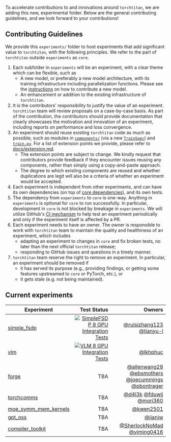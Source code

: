 To accelerate contributions to and innovations around `torchtitan`, we are adding this new, experimental folder. Below are the general contributing guidelines, and we look forward to your contributions!

## Contributing Guidelines

We provide this `experiments/` folder to host experiments that add significant value to `torchtitan`, with the following principles. We refer to the part of `torchtitan` outside `experiments` as `core`.
1. Each subfolder in `experiments` will be an experiment, with a clear theme which can be flexible, such as
    - A new model, or preferably a new model architecture, with its training infrastructure including parallelization functions. Please see the [instructions](/torchtitan/models/README.md) on how to contribute a new model.
    - An enhancement or addition to the existing infrastructure of `torchtitan`.
2. It is the contributors' responsibility to justify the value of an experiment. `torchtitan` team will review proposals on a case-by-case basis. As part of the contribution, the contributors should provide documentation that clearly showcases the motivation and innovation of an experiment, including reports on performance and loss convergence.
3. An experiment should reuse existing `torchtitan` code as much as possible, such as modules in [`components/`](../components/) (via a new [`TrainSpec`](../protocols/train_spec.py)) and [`train.py`](../train.py). For a list of extension points we provide, please refer to [docs/extension.md](../../docs/extension.md).
    - The extension points are subject to change. We kindly request that contributors provide feedback if they encounter issues reusing any components, rather than simply using a copy-and-paste approach.
    - The degree to which existing components are reused and whether duplications are legit will also be a criteria of whether an experiment would be accepted.
4. Each experiment is independent from other experiments, and can have its own dependencies (on top of [core dependencies](../../requirements.txt)), and its own tests.
5. The dependency from `experiments` to `core` is one-way. Anything in `experiments` is optional for `core` to run successfully. In particular, development in `core` is not blocked by breakage in `experiments`. We will utilize GitHub's [CI mechanism](https://docs.github.com/en/actions/writing-workflows/workflow-syntax-for-github-actions#onpushpull_requestpull_request_targetpathspaths-ignore) to help test an experiment periodically and only if the experiment itself is affected by a PR.
6. Each experiment needs to have an owner. The owner is responsible to work with `torchtitan` team to maintain the quality and healthiness of an experiment, which includes
    - adapting an experiment to changes in `core` and fix broken tests, no later than the next official `torchtitan` release;
    - responding to GitHub issues and questions in a timely manner.
7. `torchtitan` team reserve the right to remove an experiment. In particular, an experiment should be removed if
    - it has served its purpose (e.g., providing findings, or getting some features upstreamed to `core` or PyTorch, etc.), or
    - it gets stale (e.g. not being maintained).


## Current experiments

| Experiment | Test Status | Owners |
| ----- | ----: | ----: |
| [simple_fsdp](./simple_fsdp/) | [![SimpleFSDP 8 GPU Integration Tests](https://github.com/pytorch/torchtitan/actions/workflows/integration_test_8gpu_simple_fsdp.yaml/badge.svg?branch=main)](https://github.com/pytorch/torchtitan/actions/workflows/integration_test_8gpu_simple_fsdp.yaml?query=branch%3Amain) | [@ruisizhang123](https://github.com/ruisizhang123) [@tianyu-l](https://github.com/tianyu-l) |
| [vlm](./vlm/) | [![VLM 8 GPU Integration Tests](https://github.com/pytorch/torchtitan/actions/workflows/integration_test_8gpu_vlm.yaml/badge.svg?branch=main)](https://github.com/pytorch/torchtitan/actions/workflows/integration_test_8gpu_vlm.yaml?query=branch%3Amain) | [@lkhphuc](https://github.com/lkhphuc) |
| [forge](./forge/) | TBA | [@allenwang28](https://github.com/allenwang28) [@ebsmothers](https://github.com/ebsmothers) [@joecummings](https://github.com/joecummings) [@pbontrager](https://github.com/pbontrager) |
| [torchcomms](./torchcomms/) | TBA | [@d4l3k](https://https://github.com/d4l3k) [@fduwjj](https://github.com/fduwjj) [@mori360 ](https://github.com/mori360) |
| [moe_symm_mem_kernels](./moe_symm_mem_kernels/) | TBA | [@kwen2501](https://github.com/kwen2501) |
| [gpt_oss](./gpt_oss/) | TBA | [@jianiw](https://github.com/jianiw) |
| [compiler_toolkit](./compiler_tookit/) | TBA | [@SherlockNoMad](https://github.com/SherlockNoMad) [@yiming0416](https://github.com/yiming0416) |
